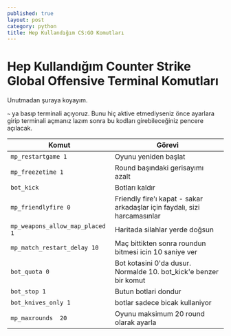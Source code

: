 ```yaml
---
published: true
layout: post
category: python
title: Hep Kullandığım CS:GO Komutları
---
```


# Hep Kullandığım Counter Strike Global Offensive Terminal Komutları

Unutmadan şuraya koyayım.

`~` ya basıp terminali açıyoruz. Bunu hiç aktive etmediyseniz önce ayarlara girip terminali açmanız lazım sonra bu kodları girebileceğiniz pencere açılacak.

|Komut|Görevi|
|---|---|
|`mp_restartgame 1`|Oyunu yeniden başlat|
|`mp_freezetime 1`|Round başındaki gerisayımı azalt|
|`bot_kick`|Botları kaldır|
|`mp_friendlyfire 0`|Friendly fire'ı kapat - sakar arkadaşlar için faydalı, sizi harcamasınlar|
|`mp_weapons_allow_map_placed 1`|Haritada silahlar yerde doğsun|
|`mp_match_restart_delay 10`|Maç bittikten sonra roundun bitmesi icin 10 saniye ver|
|`bot_quota 0`|Bot kotasini 0'da dusur. Normalde 10. bot_kick'e benzer bir komut|
|`bot_stop 1`|Butun botlari dondur|
|`bot_knives_only 1 `|botlar sadece bicak kullaniyor|
|`mp_maxrounds  20`|Oyunu maksimum 20 round olarak ayarla|